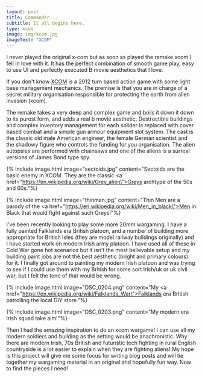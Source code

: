 ```yaml
---
layout: post
title: Commander...
subtitle: It all begins here.
type: xcom
image: img/xcom.jpg
imageText: "XCOM"
---
```


I never played the original x-com but as soon as played the remake xcom I fell in love with it. It has the perfect combination of smooth game play, easy to use UI and perfectly executed B movie aesthetics that I love.


If you don't know [XCOM](https://en.wikipedia.org/wiki/XCOM:_Enemy_Unknown) is a 2012 turn based action game with some light base management mechanics. The premise is that you are in charge of a secret military organisation responsible for protecting the earth from alien invasion (xcom).

The remake takes a very deep and complex game and boils it down it down to its purest form, and adds a real b movie aesthetic. Destructible buildings and complex inventory management for each solider is replaced with cover based combat and a simple gun armour equipment slot system. The cast is the classic old male American engineer, the female German scientist and the shadowy figure who controls the funding for you organisation. The alien autopsies are performed with chainsaws and one of the aliens is a surreal versions of James Bond type spy.

{% include image.html image="sectoids.jpg" content="Sectoids are the basic enemy in XCOM. They are the classic <a href=\"https://en.wikipedia.org/wiki/Grey_alien\">Greys</a> archtype of the 50s and 60s."%}

{% include image.html image="thinman.jpg" content="Thin Men are a parody of the <a href=\"https://en.wikipedia.org/wiki/Men_in_black\">Men in Black</a> that would fight against such Greys!"%}


I've been recently looking to play some more 20mm wargaming. I have a fully painted Falklands era British platoon, and a number of building more appropriate for British Isles (they are model railway buildings originally) and I have started work on modern Irish army platoon. I have used all of these in Cold War gone hot scenarios but it isn't the most believable setup and my building paint jobs are not the best aesthetic (bright and primary colours) for it. I finally got around to painting my modern Irish platoon and was trying to see if I could use them with my British for some sort Irish/uk or uk civil war, but I felt the tone of that would be wrong.

{% include image.html image="DSC_0204.png" content="My <a href=\"https://en.wikipedia.org/wiki/Falklands_War\">Falklands era</a> British patrolling the local DIY store."%}

{% include image.html image="DSC_0203.png" content="My modern era Irish squad take aim!"%}

Then I had the amazing inspiration to do an xcom wargame! I can use all my modern soldiers and building as the setting would be anachronistic. Why there are modern Irish, 70s British and futuristic tech fighting in rural English countryside is a lot easier to explain when they are fighting aliens! My hope is this project will give me some focus for writing blog posts and will tie together my wargaming material in an original and hopefully fun way. Now to find the pieces I need!
